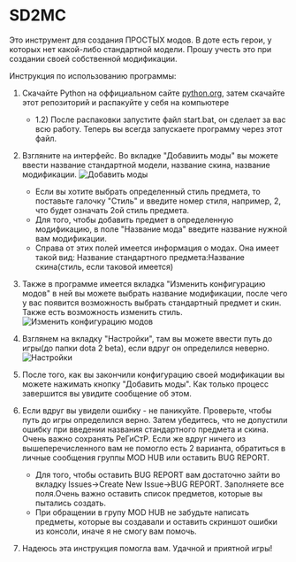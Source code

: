 # SD2MC
Это инструмент для создания ПРОСТЫХ модов. В доте есть герои, у которых нет какой-либо стандартной модели. Прошу учесть это при создании своей собственной модификации.

Инструкция по использованию программы:
1) Скачайте Python на оффициальном сайте [python.org](https://www.python.org/), затем скачайте этот репозиторий и распакуйте у себя на компьютере
    * 1.2) После распаковки запустите файл start.bat, он сделает за вас всю работу. Теперь вы всегда запускаете программу через этот файл.
2) Взгляните на интерфейс. Во вкладке "Добавиить моды" вы можете ввести название стандартной модели, название скина, название модификации.
![Добавить моды](https://user-images.githubusercontent.com/98938787/232194258-35855c32-aff3-4e52-ac64-90fb7384e40d.png)
    * Если вы хотите выбрать определенный стиль предмета, то поставьте галочку "Стиль" и введите номер стиля, например, 2, что будет означать 2ой стиль предмета.
    * Для того, чтобы добавить предмет в определенную модификацию, в поле "Название мода" введите название нужной вам модификации.
    * Справа от этих полей имеется информация о модах. Она имеет такой вид: Название стандартного предмета:Название скина(стиль, если таковой имеется)

3) Также в программе имеется вкладка "Изменить конфигурацию модов" в ней вы можете выбрать название модификации, после чего у вас появится возможность выбрать стандартный предмет
и скин. Также есть возможность изменить стиль.
![Изменить конфигурацию модов](https://user-images.githubusercontent.com/98938787/232195343-8e2a602a-d542-47f5-ba37-187db61ed940.png)
4) Взглянем на вкладку "Настройки", там вы можете ввести путь до игры(до папки dota 2 beta), если вдруг он определился неверно.
![Настройки](https://user-images.githubusercontent.com/98938787/232194899-5c808ebe-338d-472e-a184-1d20b43b61bc.png)
5) После того, как вы закончили конфигурацию своей модификации вы можете нажимать кнопку "Добавить моды". Как только процесс завершится вы увидите сообщение об этом.
6) Если вдруг вы увидели ошибку - не паникуйте. Проверьте, чтобы путь до игры определился верно. Затем убедитесь, что не допустили ошибку при введении названия стандартного
предмета и скина. Очень важно сохранять РеГиСтР. Если же вдруг ничего из вышеперечисленного вам не помогло есть 2 варианта, обратиться в личные сообщения группы
MOD HUB или оставить BUG REPORT. 
    * Для того, чтобы оставить BUG REPORT вам достаточно зайти во вкладку Issues->Create New Issue->BUG REPORT. Заполняете все поля.Очень важно оставить список предметов, которые вы пытались создать.
    * При обращении в групу MOD HUB не забудьте написать предметы, которые вы создавали и оставить скриншот ошибки из консоли, иначе я не смогу вам помочь.
7) Надеюсь эта инструкция помогла вам. Удачной и приятной игры!

